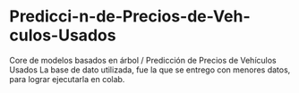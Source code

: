 # Predicci-n-de-Precios-de-Veh-culos-Usados
Core de modelos basados en árbol / Predicción de Precios de Vehículos Usados
La base de dato utilizada, fue la que se entrego con menores datos, para lograr ejecutarla en colab.
